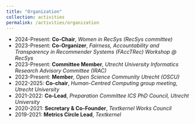 ```yaml
---
title: "Organization"
collection: activities
permalink: /activities/organization
---
```


* 2024-Present: <b>Co-Chair</b>, <i>Women in RecSys (RecSys committee)</i>
* 2023-Present: <b>Co-Organizer</b>, <i>Fairness, Accountability and Transparency in Recommender Systems (FAccTRec) Workshop @ RecSys</i>
* 2023-Present: <b>Committee Member</b>, <i>Utrecht University Informatics Research Advisory Committee (IRAC)</i>
* 2023-Present: <b>Member</b>, <i>Open Science Community Utrecht (OSCU)</i>
* 2022-2025: <b>Co-chair</b>, <i>Human-Centred Computing group meeting, Utrecht University</i>
* 2021-2022: <b>Co-Lead</b>, <i>Preparation Committee ICS PhD Council, Utrecht University</i>
* 2020-2021: <b>Secretary & Co-Founder</b>, <i>Textkernel Works Council</i>
* 2019-2021: <b>Metrics Circle Lead</b>, <i>Textkernel</i>